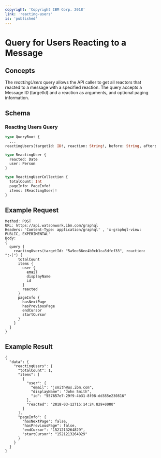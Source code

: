 ```yaml
---
copyright: 'Copyright IBM Corp. 2018'
link: 'reacting-users'
is: 'published'
---
```


# Query for Users Reacting to a Message

## Concepts

The _reactingUsers_ query allows the API caller to get all reactors that reacted to a message with a specified reaction.  The query accepts a Message ID (targetId) and a reaction as arguments, and optional paging information.


## Schema

### Reacting Users Query



```graphql
type QueryRoot {
  ...
reactingUsers(targetId: ID!, reaction: String!, before: String, after: String, first: Int, last: Int): ReactingUserCollection}

type ReactingUser {
  reacted: Date
  user: Person
}

type ReactingUserCollection {
  totalCount: Int
  pageInfo: PageInfo!
  items: [ReactingUser]!
}

```

## Example Request

~~~~
Method: POST
URL: https://api.watsonwork.ibm.com/graphql
Headers: 'Content-Type: application/graphql' , 'x-graphql-view: PUBLIC, EXPERIMENTAL'
Body:
{
  query {
    reactingUsers(targetId: "5a9ee86ee4b0cb1ca3dfef33", reaction: ":-)") {
      totalCount
      items {
        user {
          email
          displayName
          id
        }
        reacted
      }
      pageInfo {
        hasNextPage
        hasPreviousPage
        endCursor
        startCursor
      }
    }
  }
}
~~~~
## Example Result

~~~~
{
  "data": {
    "reactingUsers": {
      "totalCount": 1,
      "items": [
        {
          "user": {
            "email": "jsmith@us.ibm.com",
            "displayName": "John Smith",
            "id": "557657e7-29f9-4b31-8f08-dd385e230816"
          },
          "reacted": "2018-03-12T15:14:24.829+0000"
        }
      ],
      "pageInfo": {
        "hasNextPage": false,
        "hasPreviousPage": false,
        "endCursor": "1521213264829",
        "startCursor": "1521213264829"
      }
    }
  }
}
~~~~

